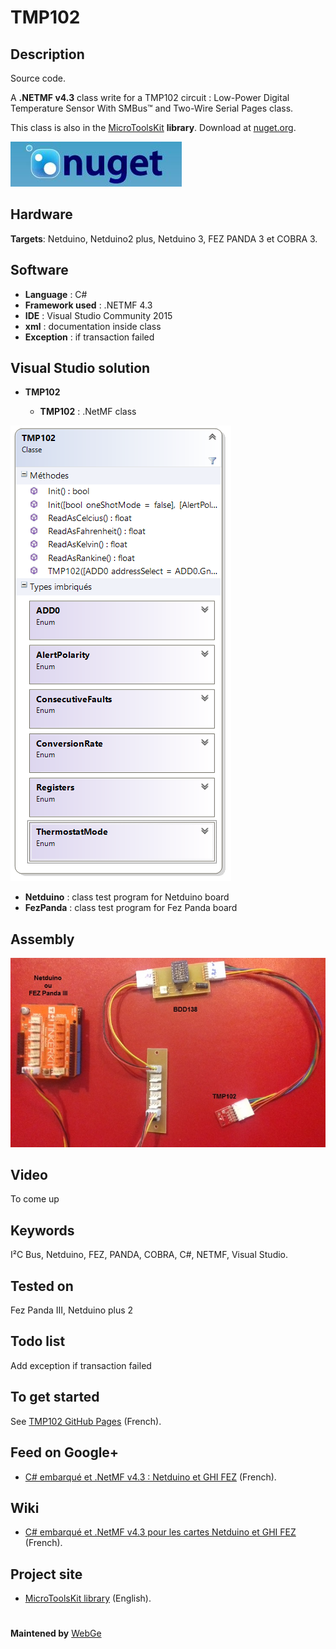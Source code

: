 # TMP102

**Description**
----
Source code.

A **.NETMF v4.3** class write for a TMP102 circuit : Low-Power Digital Temperature Sensor With SMBus™ and Two-Wire Serial Pages class. 

This class is also in the [MicroToolsKit](https://www.nuget.org/packages/WEBGE.Microtoolskit/) **library**. Download at [nuget.org](https://www.nuget.org).

 ![](img/nuget.JPG)
 
**Hardware**
----
**Targets**: Netduino, Netduino2 plus, Netduino 3, FEZ PANDA 3 et COBRA 3.

**Software**
----
* **Language** : C#
* **Framework used** : .NETMF 4.3
* **IDE** : Visual Studio Community 2015
* **xml** : documentation inside class  
* **Exception** : if transaction failed


**Visual Studio solution**
----

* **TMP102**

  * **TMP102** : .NetMF class

![](img/TMP102.png)

* **Netduino** : class test program for Netduino board
* **FezPanda** : class test program for Fez Panda board

**Assembly**
----
![](img/TMP102.jpg)

**Video**
----
To come up

**Keywords**
----
I²C Bus, Netduino, FEZ, PANDA, COBRA, C#, NETMF, Visual Studio.

**Tested on**
----
Fez Panda III, Netduino plus 2

**Todo list**
----
Add exception if transaction failed

**To get started**
----
See [TMP102 GitHub Pages](http://webge.github.io/TMP102/) (French).

**Feed on Google+**
----
* [C# embarqué et .NetMF v4.3 : Netduino et GHI FEZ](https://plus.google.com/collection/oaaJX) (French).

**Wiki**
----
* [C# embarqué et .NetMF v4.3 pour les cartes Netduino et GHI FEZ](http://webge.dyndns-server.com/dokuwiki/doku.php?id=netmf43:accueilnetmf) (French).

**Project site**
----
* [MicroToolsKit library](http://webge.dyndns-server.com/dokuwiki/doku.php?id=netmf43:6_microtoolskit) (English).
#
**Maintened by** [WebGe](mailto:philippemariano@gmail.com)

